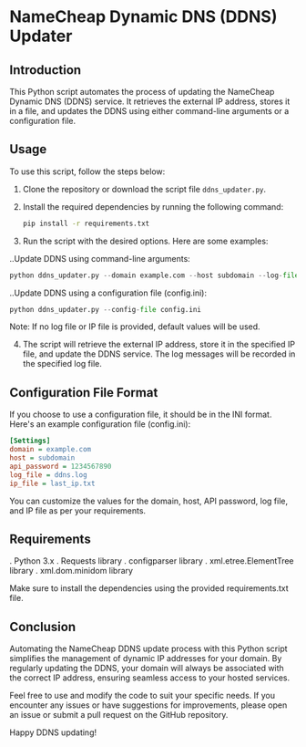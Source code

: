 # NameCheap Dynamic DNS (DDNS) Updater

## Introduction
This Python script automates the process of updating the NameCheap Dynamic DNS (DDNS) service. It retrieves the external IP address, stores it in a file, and updates the DDNS using either command-line arguments or a configuration file.

## Usage
To use this script, follow the steps below:

1. Clone the repository or download the script file `ddns_updater.py`.

2. Install the required dependencies by running the following command:
   ```bash
   pip install -r requirements.txt
   ```

3. Run the script with the desired options. Here are some examples:

..Update DDNS using command-line arguments:
   ```Python
  python ddns_updater.py --domain example.com --host subdomain --log-file ddns.log --ip-file last_ip.txt
   ```

..Update DDNS using a configuration file (config.ini):
   ```Python
  python ddns_updater.py --config-file config.ini
   ```

Note: If no log file or IP file is provided, default values will be used.

4. The script will retrieve the external IP address, store it in the specified IP file, and update the 
DDNS service. The log messages will be recorded in the specified log file.

## Configuration File Format
If you choose to use a configuration file, it should be in the INI format. Here's an example configuration file (config.ini):
```Ini
[Settings]
domain = example.com
host = subdomain
api_password = 1234567890
log_file = ddns.log
ip_file = last_ip.txt
```

You can customize the values for the domain, host, API password, log file, and IP file as per your requirements.

## Requirements
. Python 3.x
. Requests library
. configparser library
. xml.etree.ElementTree library
. xml.dom.minidom library

Make sure to install the dependencies using the provided requirements.txt file.

## Conclusion
Automating the NameCheap DDNS update process with this Python script simplifies the management of dynamic IP addresses for your domain. By regularly updating the DDNS, your domain will always be associated with the correct IP address, ensuring seamless access to your hosted services.

Feel free to use and modify the code to suit your specific needs. If you encounter any issues or have suggestions for improvements, please open an issue or submit a pull request on the GitHub repository.

Happy DDNS updating!
